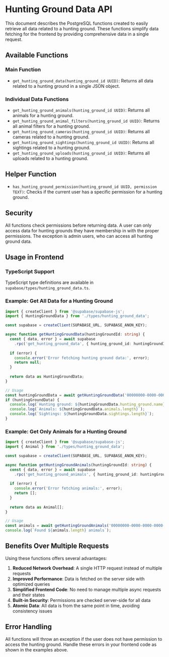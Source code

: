 # Hunting Ground Data API

This document describes the PostgreSQL functions created to easily retrieve all data related to a hunting ground. These functions simplify data fetching for the frontend by providing comprehensive data in a single request.

## Available Functions

### Main Function

- `get_hunting_ground_data(hunting_ground_id UUID)`: Returns all data related to a hunting ground in a single JSON object.

### Individual Data Functions

- `get_hunting_ground_animals(hunting_ground_id UUID)`: Returns all animals for a hunting ground.
- `get_hunting_ground_animal_filters(hunting_ground_id UUID)`: Returns all animal filters for a hunting ground.
- `get_hunting_ground_cameras(hunting_ground_id UUID)`: Returns all cameras related to a hunting ground.
- `get_hunting_ground_sightings(hunting_ground_id UUID)`: Returns all sightings related to a hunting ground.
- `get_hunting_ground_uploads(hunting_ground_id UUID)`: Returns all uploads related to a hunting ground.

## Helper Function

- `has_hunting_ground_permission(hunting_ground_id UUID, permission TEXT)`: Checks if the current user has a specific permission for a hunting ground.

## Security

All functions check permissions before returning data. A user can only access data for hunting grounds they have membership in with the proper permissions. The exception is admin users, who can access all hunting ground data.

## Usage in Frontend

### TypeScript Support

TypeScript type definitions are available in `supabase/types/hunting_ground_data.ts`.

### Example: Get All Data for a Hunting Ground

```typescript
import { createClient } from '@supabase/supabase-js';
import { HuntingGroundData } from './types/hunting_ground_data';

const supabase = createClient(SUPABASE_URL, SUPABASE_ANON_KEY);

async function getHuntingGroundData(huntingGroundId: string) {
  const { data, error } = await supabase
    .rpc('get_hunting_ground_data', { hunting_ground_id: huntingGroundId });
  
  if (error) {
    console.error('Error fetching hunting ground data:', error);
    return null;
  }
  
  return data as HuntingGroundData;
}

// Usage
const huntingGroundData = await getHuntingGroundData('00000000-0000-0000-0000-000000000000');
if (huntingGroundData) {
  console.log(`Hunting ground: ${huntingGroundData.hunting_ground.name}`);
  console.log(`Animals: ${huntingGroundData.animals.length}`);
  console.log(`Sightings: ${huntingGroundData.sightings.length}`);
}
```

### Example: Get Only Animals for a Hunting Ground

```typescript
import { createClient } from '@supabase/supabase-js';
import { Animal } from './types/hunting_ground_data';

const supabase = createClient(SUPABASE_URL, SUPABASE_ANON_KEY);

async function getHuntingGroundAnimals(huntingGroundId: string) {
  const { data, error } = await supabase
    .rpc('get_hunting_ground_animals', { hunting_ground_id: huntingGroundId });
  
  if (error) {
    console.error('Error fetching animals:', error);
    return [];
  }
  
  return data as Animal[];
}

// Usage
const animals = await getHuntingGroundAnimals('00000000-0000-0000-0000-000000000000');
console.log(`Found ${animals.length} animals`);
```

## Benefits Over Multiple Requests

Using these functions offers several advantages:

1. **Reduced Network Overhead**: A single HTTP request instead of multiple requests
2. **Improved Performance**: Data is fetched on the server side with optimized queries
3. **Simplified Frontend Code**: No need to manage multiple async requests and their states
4. **Built-in Security**: Permissions are checked server-side for all data
5. **Atomic Data**: All data is from the same point in time, avoiding consistency issues

## Error Handling

All functions will throw an exception if the user does not have permission to access the hunting ground. Handle these errors in your frontend code as shown in the examples above. 